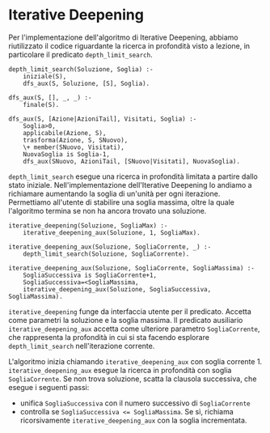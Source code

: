 <!-- -->

# Iterative Deepening

Per l'implementazione dell'algoritmo di Iterative Deepening, abbiamo
riutilizzato il codice riguardante la ricerca in profondità visto a lezione, in
particolare il predicato `depth_limit_search`.

``` {.prolog}
depth_limit_search(Soluzione, Soglia) :-
    iniziale(S),
    dfs_aux(S, Soluzione, [S], Soglia).

dfs_aux(S, [], _, _) :-
    finale(S).

dfs_aux(S, [Azione|AzioniTail], Visitati, Soglia) :-
    Soglia>0,
    applicabile(Azione, S),
    trasforma(Azione, S, SNuovo),
    \+ member(SNuovo, Visitati),
    NuovaSoglia is Soglia-1,
    dfs_aux(SNuovo, AzioniTail, [SNuovo|Visitati], NuovaSoglia).
```

`depth_limit_search` esegue una ricerca in profondità limitata a partire dallo
stato iniziale. Nell'implementazione dell'Iterative Deepening lo andiamo a
richiamare aumentando la soglia di un'unità per ogni iterazione. Permettiamo
all'utente di stabilire una soglia massima, oltre la quale l'algoritmo termina
se non ha ancora trovato una soluzione.

``` {.prolog}
iterative_deepening(Soluzione, SogliaMax) :-
    iterative_deepening_aux(Soluzione, 1, SogliaMax).

iterative_deepening_aux(Soluzione, SogliaCorrente, _) :-
    depth_limit_search(Soluzione, SogliaCorrente).

iterative_deepening_aux(Soluzione, SogliaCorrente, SogliaMassima) :-
    SogliaSuccessiva is SogliaCorrente+1,
    SogliaSuccessiva=<SogliaMassima,
    iterative_deepening_aux(Soluzione, SogliaSuccessiva, SogliaMassima).
```

`iterative_deepening` funge da interfaccia utente per il predicato. Accetta
come parametri la soluzione e la soglia massima. Il predicato ausiliario
`iterative_deepening_aux` accetta come ulteriore parametro `SogliaCorrente`,
che rappresenta la profondità in cui si sta facendo esplorare
`depth_limit_search` nell'iterazione corrente.

L'algoritmo inizia chiamando `iterative_deepening_aux` con soglia corrente 1.\
`iterative_deepening_aux` esegue la ricerca in profondità con soglia
`SogliaCorrente`. Se non trova soluzione, scatta la clausola successiva, che
esegue i seguenti passi:

-   unifica `SogliaSuccessiva` con il numero successivo di `SogliaCorrente`
-   controlla se `SogliaSuccessiva <= SogliaMassima`. Se sì, richiama
    ricorsivamente `iterative_deepening_aux` con la soglia incrementata.
